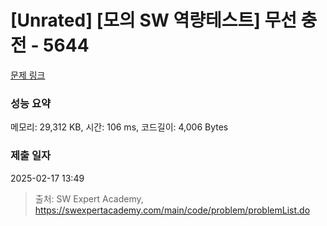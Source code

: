 # [Unrated] [모의 SW 역량테스트] 무선 충전 - 5644 

[문제 링크](https://swexpertacademy.com/main/code/problem/problemDetail.do?contestProbId=AWXRDL1aeugDFAUo) 

### 성능 요약

메모리: 29,312 KB, 시간: 106 ms, 코드길이: 4,006 Bytes

### 제출 일자

2025-02-17 13:49



> 출처: SW Expert Academy, https://swexpertacademy.com/main/code/problem/problemList.do